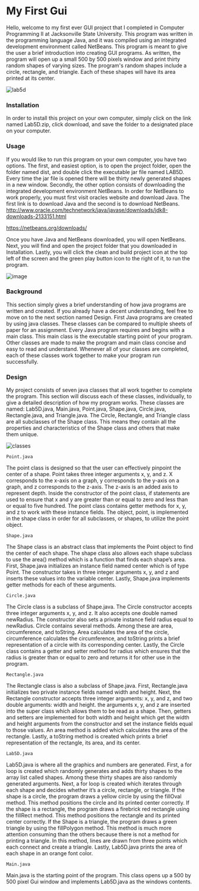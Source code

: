 # **My First Gui**

   Hello, welcome to my first ever GUI project that I completed in Computer Programming II at Jacksonville State University. This program was written in the programming language Java, and it was compiled using an integrated development environment called NetBeans. This program is meant to give the user a brief introduction into creating GUI programs. As written, the program will open up a small 500 by 500 pixels window and print thirty random shapes of varying sizes. The program's random shapes include a circle, rectangle, and triangle. Each of these shapes will have its area printed at its center.
   
   ![lab5d](https://user-images.githubusercontent.com/44220245/47520596-3737f000-d856-11e8-8aba-436b34602055.PNG)

### **Installation**

  In order to install this project on your own computer, simply click on the link named Lab5D.zip, click download, and save the folder to a designated place on your computer.

### **Usage**

  If you would like to run this program on your own computer, you have two options. The first, and easiest option, is to open the project folder, open the folder named dist, and double click the executable jar file named LAB5D. Every time the jar file is opened there will be thirty newly generated shapes in a new window. Secondly, the other option consists of downloading the integrated development environment NetBeans. In order for NetBeans to work properly, you must first visit oracles website and download Java. The first link is to download Java and the second is to download NetBeans. 
http://www.oracle.com/technetwork/java/javase/downloads/jdk8-downloads-2133151.html

https://netbeans.org/downloads/

  Once you have Java and NetBeans downloaded, you will open NetBeans. Next, you will find and open the project folder that you downloaded in Installation. Lastly, you will click the clean and build project icon at the top left of the screen and the green play button icon to the right of it, to run the program.
  
  ![image](https://user-images.githubusercontent.com/44220245/47520853-fee4e180-d856-11e8-9eb2-45e0e03bf872.png)

### **Background**

  This section simply gives a brief understanding of how java programs are written and created. If you already have a decent understanding, feel free to move on to the next section named Design. First Java programs are created by using java classes. These classes can be compared to multiple sheets of paper for an assignment. Every Java program requires and begins with a main class. This main class is the executable starting point of your program. Other classes are made to make the program and main class concise and easy to read and understand. Whenever all of your classes are completed, each of these classes work together to make your program run successfully. 

### **Design**

  My project consists of seven java classes that all work together to complete the program. This section will discuss each of these classes, individually, to give a detailed description of how my program works. These classes are named: Lab5D.java, Main.java, Point.java, Shape.java, Circle.java, Rectangle.java, and Triangle.java. The Circle, Rectangle, and Triangle class are all subclasses of the Shape class. This means they contain all the properties and characteristics of the Shape class and others that make them unique. 
  
  ![classes](https://user-images.githubusercontent.com/44220245/47520772-b75e5580-d856-11e8-9740-e8b5de3ad4ab.PNG)


	Point.java
  
  The point class is designed so that the user can effectively pinpoint the center of a shape. Point takes three integer arguments x, y, and z. X corresponds to the x-axis on a graph, y corresponds to the y-axis on a graph, and z corresponds to the z-axis. The z-axis is an added axis to represent depth. Inside the constructor of the point class, if statements are used to ensure that x and y are greater than or equal to zero and less than or equal to five hundred. The point class contains getter methods for x, y, and z to work with these instance fields. The object, point, is implemented in the shape class in order for all subclasses, or shapes, to utilize the point object.

	Shape.java
  
  The Shape class is an abstract class that implements the Point object to find the center of each shape. The shape class also allows each shape subclass to use the area() method which is a function that finds each shape’s area. First, Shape.java initializes an instance field named center which is of type Point. The constructor takes in three integer arguments x, y, and z and inserts these values into the variable center. Lastly, Shape.java implements getter methods for each of these arguments.

	Circle.java
  
  The Circle class is a subclass of Shape.java. The Circle constructor accepts three integer arguments x, y, and z. It also accepts one double named newRadius. The constructor also sets a private instance field radius equal to newRadius. Circle contains several methods. Among these are area, circumference, and toString. Area calculates the area of the circle, circumference calculates the circumference, and toString prints a brief representation of a circle with its corresponding center. Lastly, the Circle class contains a getter and setter method for radius which ensures that the radius is greater than or equal to zero and returns it for other use in the program.

	Rectangle.java
  
  The Rectangle class is also a subclass of Shape.java. First, Rectangle.java initializes two private instance fields named width and height. Next, the Rectangle constructor accepts three integer arguments: x, y, and z, and two double arguments: width and height. the arguments x, y, and z are inserted into the super class which allows them to be read as a shape. Then, getters and setters are implemented for both width and height which get the width and height arguments from the constructor and set the instance fields equal to those values. An area method is added which calculates the area of the rectangle. Lastly, a toString method is created which prints a brief representation of the rectangle, its area, and its center.

	Lab5D.java
  
  Lab5D.java is where all the graphics and numbers are generated. First, a for loop is created which randomly generates and adds thirty shapes to the array list called shapes. Among these thirty shapes are also randomly generated arguments. Next, a for loop is created which iterates through each shape and decides whether it’s a circle, rectangle, or triangle. If the shape is a circle, the program draws a yellow circle by using the fillOval method. This method positions the circle and its printed center correctly. If the shape is a rectangle, the program draws a firebrick red rectangle using the fillRect method. This method positions the rectangle and its printed center correctly. If the Shape is a triangle, the program draws a green triangle by using the fillPolygon method. This method is much more attention consuming than the others because there is not a method for printing a triangle. In this method, lines are drawn from three points which each connect and create a triangle. Lastly, Lab5D.java prints the area of each shape in an orange font color. 

	Main.java
  
  Main.java is the starting point of the program. This class opens up a 500 by 500 pixel Gui window and implements Lab5D.java as the windows contents.
